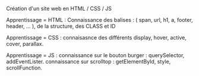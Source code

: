 Création d'un site web en HTML / CSS / JS 

Apprentissage = HTML :
Connaissance des balises : ( span, url, h1, a, footer, header, ... ), de la structure, des CLASS et ID

Apprentissage = CSS :
connaisasnce des différents display, hover, active, cover, parallax. 

Apprentissage = JS :
connaissance sur le bouton burger : querySelector, addEventLister.
connaissance sur scrolltop : getElementById, style, scrollFunction.
